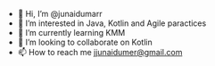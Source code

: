- 👋 Hi, I’m @junaidumarr
- 👀 I’m interested in Java, Kotlin and Agile paractices
- 🌱 I’m currently learning KMM
- 💞️ I’m looking to collaborate on Kotlin
- 📫 How to reach me jjunaidumer@gmail.com

<!---
junaidumarr/junaidumarr is a ✨ special ✨ repository because its `README.md` (this file) appears on your GitHub profile.
You can click the Preview link to take a look at your changes.
--->

